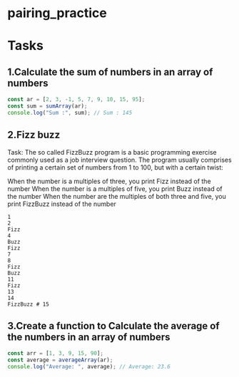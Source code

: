 # pairing_practice

# Tasks

## 1.Calculate the sum of numbers in an array of numbers

```js
const ar = [2, 3, -1, 5, 7, 9, 10, 15, 95];
const sum = sumArray(ar);
console.log("Sum :", sum); // Sum : 145
```

## 2.Fizz buzz

Task: The so called FizzBuzz program is a basic programming exercise commonly
used as a job interview question. The program usually comprises of printing a
certain set of numbers from 1 to 100, but with a certain twist:

When the number is a multiples of three, you print Fizz instead of the number
When the number is a multiples of five, you print Buzz instead of the number
When the number are the multiples of both three and five, you print FizzBuzz
instead of the number

```
1
2
Fizz
4
Buzz
Fizz
7
8
Fizz
Buzz
11
Fizz
13
14
FizzBuzz # 15
```

## 3.Create a function to Calculate the average of the numbers in an array of numbers

```js
const arr = [1, 3, 9, 15, 90];
const average = averageArray(ar);
console.log("Average: ", average); // Average: 23.6
```

